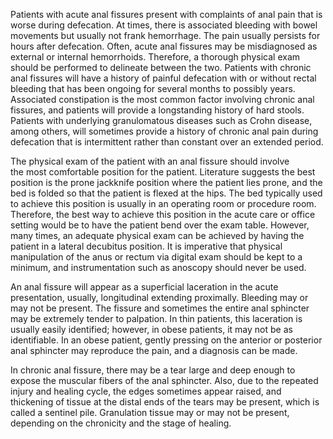 Patients with acute anal fissures present with complaints of anal pain that is worse during defecation. At times, there is associated bleeding with bowel movements but usually not frank hemorrhage. The pain usually persists for hours after defecation. Often, acute anal fissures may be misdiagnosed as external or internal hemorrhoids. Therefore, a thorough physical exam should be performed to delineate between the two. Patients with chronic anal fissures will have a history of painful defecation with or without rectal bleeding that has been ongoing for several months to possibly years. Associated constipation is the most common factor involving chronic anal fissures, and patients will provide a longstanding history of hard stools. Patients with underlying granulomatous diseases such as Crohn disease, among others, will sometimes provide a history of chronic anal pain during defecation that is intermittent rather than constant over an extended period.

The physical exam of the patient with an anal fissure should involve the most comfortable position for the patient. Literature suggests the best position is the prone jackknife position where the patient lies prone, and the bed is folded so that the patient is flexed at the hips. The bed typically used to achieve this position is usually in an operating room or procedure room. Therefore, the best way to achieve this position in the acute care or office setting would be to have the patient bend over the exam table. However, many times, an adequate physical exam can be achieved by having the patient in a lateral decubitus position. It is imperative that physical manipulation of the anus or rectum via digital exam should be kept to a minimum, and instrumentation such as anoscopy should never be used.

An anal fissure will appear as a superficial laceration in the acute presentation, usually, longitudinal extending proximally. Bleeding may or may not be present. The fissure and sometimes the entire anal sphincter may be extremely tender to palpation. In thin patients, this laceration is usually easily identified; however, in obese patients, it may not be as identifiable. In an obese patient, gently pressing on the anterior or posterior anal sphincter may reproduce the pain, and a diagnosis can be made.

In chronic anal fissure, there may be a tear large and deep enough to expose the muscular fibers of the anal sphincter. Also, due to the repeated injury and healing cycle, the edges sometimes appear raised, and thickening of tissue at the distal ends of the tears may be present, which is called a sentinel pile. Granulation tissue may or may not be present, depending on the chronicity and the stage of healing.